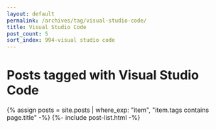 ```yaml
---
layout: default
permalink: /archives/tag/visual-studio-code/
title: Visual Studio Code
post_count: 5
sort_index: 994-visual studio code
---
```

<h1 class="page-heading">Posts tagged with Visual Studio Code</h1>
{% assign posts = site.posts | where_exp: "item", "item.tags contains page.title" -%}
{%- include post-list.html -%}
